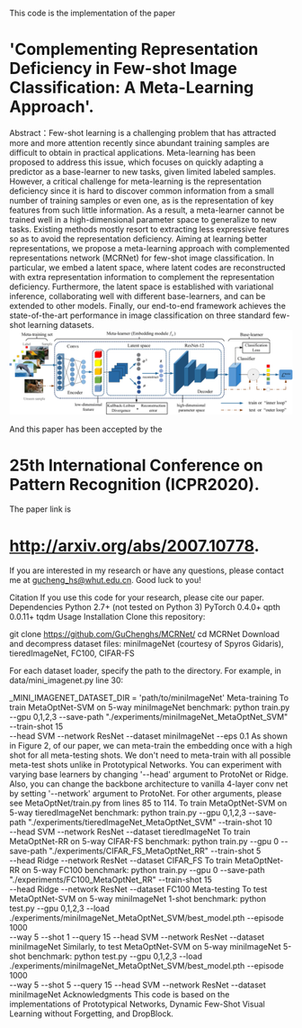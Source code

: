 This code is the implementation of the paper 
# 'Complementing Representation Deficiency in Few-shot Image Classification: A Meta-Learning Approach'.
Abstract：Few-shot learning is a challenging problem that has attracted more and more attention recently since abundant training samples are difficult to obtain in practical applications. Meta-learning has been proposed to address this issue, which focuses on quickly adapting a predictor as a base-learner to new tasks, given limited labeled samples. However, a critical challenge for meta-learning is the representation deficiency since it is hard to discover common information from a small number of training samples or even one, as is the representation of key features from such little information. As a result, a meta-learner cannot be trained well in a high-dimensional parameter space to generalize to new tasks. Existing methods mostly resort to extracting less expressive features so as to avoid the representation deficiency. Aiming at learning better representations, we propose a meta-learning approach with complemented representations network (MCRNet) for few-shot image classification. In particular, we embed a latent space, where latent codes are reconstructed with extra representation information to complement the representation deficiency. Furthermore, the latent space is established with variational inference, collaborating well with different base-learners, and can be extended to other models. Finally, our end-to-end framework achieves the state-of-the-art performance in image classification on three standard few-shot learning datasets.
![image](https://github.com/GuChenghs/MCRNet/blob/master/data/overview.png)

And this paper has been accepted by the 
# 25th International Conference on Pattern Recognition (ICPR2020).
The paper link is 
# http://arxiv.org/abs/2007.10778. 
If you are interested in my research or have any questions, please contact me at gucheng_hs@whut.edu.cn.
Good luck to you!

Citation
If you use this code for your research, please cite our paper.
Dependencies
Python 2.7+ (not tested on Python 3)
PyTorch 0.4.0+
qpth 0.0.11+
tqdm
Usage
Installation
Clone this repository:

git clone https://github.com/GuChenghs/MCRNet/
cd MCRNet
Download and decompress dataset files: miniImageNet (courtesy of Spyros Gidaris), tieredImageNet, FC100, CIFAR-FS

For each dataset loader, specify the path to the directory. For example, in data/mini_imagenet.py line 30:

_MINI_IMAGENET_DATASET_DIR = 'path/to/miniImageNet'
Meta-training
To train MetaOptNet-SVM on 5-way miniImageNet benchmark:
python train.py --gpu 0,1,2,3 --save-path "./experiments/miniImageNet_MetaOptNet_SVM" --train-shot 15 \
--head SVM --network ResNet --dataset miniImageNet --eps 0.1
As shown in Figure 2, of our paper, we can meta-train the embedding once with a high shot for all meta-testing shots. We don't need to meta-train with all possible meta-test shots unlike in Prototypical Networks.
You can experiment with varying base learners by changing '--head' argument to ProtoNet or Ridge. Also, you can change the backbone architecture to vanilla 4-layer conv net by setting '--network' argument to ProtoNet. For other arguments, please see MetaOptNet/train.py from lines 85 to 114.
To train MetaOptNet-SVM on 5-way tieredImageNet benchmark:
python train.py --gpu 0,1,2,3 --save-path "./experiments/tieredImageNet_MetaOptNet_SVM" --train-shot 10 \
--head SVM --network ResNet --dataset tieredImageNet
To train MetaOptNet-RR on 5-way CIFAR-FS benchmark:
python train.py --gpu 0 --save-path "./experiments/CIFAR_FS_MetaOptNet_RR" --train-shot 5 \
--head Ridge --network ResNet --dataset CIFAR_FS
To train MetaOptNet-RR on 5-way FC100 benchmark:
python train.py --gpu 0 --save-path "./experiments/FC100_MetaOptNet_RR" --train-shot 15 \
--head Ridge --network ResNet --dataset FC100
Meta-testing
To test MetaOptNet-SVM on 5-way miniImageNet 1-shot benchmark:
python test.py --gpu 0,1,2,3 --load ./experiments/miniImageNet_MetaOptNet_SVM/best_model.pth --episode 1000 \
--way 5 --shot 1 --query 15 --head SVM --network ResNet --dataset miniImageNet
Similarly, to test MetaOptNet-SVM on 5-way miniImageNet 5-shot benchmark:
python test.py --gpu 0,1,2,3 --load ./experiments/miniImageNet_MetaOptNet_SVM/best_model.pth --episode 1000 \
--way 5 --shot 5 --query 15 --head SVM --network ResNet --dataset miniImageNet
Acknowledgments
This code is based on the implementations of Prototypical Networks, Dynamic Few-Shot Visual Learning without Forgetting, and DropBlock.
